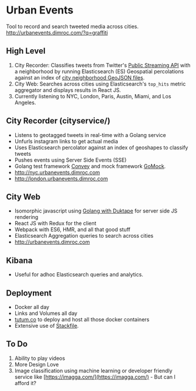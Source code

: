 # Urban Events

Tool to record and search tweeted media across cities. http://urbanevents.dimroc.com/?q=graffiti

## High Level

1. City Recorder: Classifies tweets from Twitter's [Public Streaming API](https://dev.twitter.com/streaming/reference/post/statuses/filter)
with a neighborhood by running Elasticsearch (ES) Geospatial percolations against an index of
[city neighborhood GeoJSON files](https://github.com/dimroc/neighborhoods).
2. City Web: Searches across cities using Elasticsearch's `top_hits` metric aggregator and displays results in React JS.
3. Currently listening to NYC, London, Paris, Austin, Miami, and Los Angeles.

## City Recorder (cityservice/)

* Listens to geotagged tweets in real-time with a Golang service
* Unfurls instagram links to get actual media
* Uses Elasticsearch percolator against an index of geoshapes to classify tweets
* Pushes events using Server Side Events (SSE)
* Golang test framework [Convey](http://goconvey.co/) and mock framework [GoMock](https://github.com/golang/mock).
* http://nyc.urbanevents.dimroc.com
* http://london.urbanevents.dimroc.com

## City Web

* Isomorphic javascript using [Golang with Duktape](https://github.com/dimroc/urbanevents/tree/master/cityweb) for server side JS rendering
* React JS with Redux for the client
* Webpack with ES6, HMR, and all that good stuff
* Elasticsearch Aggregation queries to search across cities
* http://urbanevents.dimroc.com

## Kibana

* Useful for adhoc Elasticsearch queries and analytics.

## Deployment

* Docker all day
* Links and Volumes all day
* [tutum.co](http://www.tutum.co) to deploy and host all those docker containers
* Extensive use of [Stackfile](https://github.com/dimroc/urbanevents/blob/master/Stackfile.example).

## To Do

1. Ability to play videos
2. More Design Love
3. Image classification using machine learning or developer friendly service like 
  [https://imagga.com/](https://imagga.com/) - But can I afford it?

